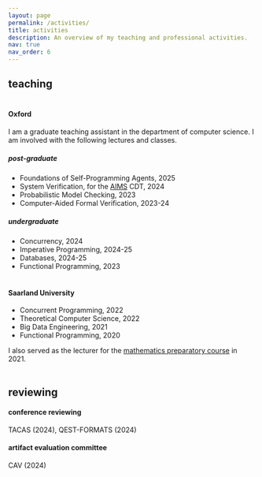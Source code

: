 ```yaml
---
layout: page
permalink: /activities/
title: activities
description: An overview of my teaching and professional activities.
nav: true
nav_order: 6
---
```




## teaching

<span style="display:block; height:3px;"></span>

#### Oxford 

I am a graduate teaching assistant in the department of computer science. I am involved with the following lectures and classes.


##### post-graduate 
- Foundations of Self-Programming Agents, 2025
- System Verification, for the <a href="https://aims.robots.ox.ac.uk/">AIMS</a> CDT, 2024
- Probabilistic Model Checking, 2023
- Computer-Aided Formal Verification, 2023-24

##### undergraduate

- Concurrency, 2024
- Imperative Programming, 2024-25
- Databases, 2024-25
- Functional Programming, 2023

<span style="display:block; height:3px;"></span>

#### Saarland University

- Concurrent Programming, 2022
- Theoretical Computer Science, 2022
- Big Data Engineering, 2021
- Functional Programming, 2020

I also served as the lecturer for the <a href="https://vorkurs.cs.uni-saarland.de/cms/ss21/contents/view/10">mathematics preparatory course</a> in 2021.

<span style="display:block; height:3px;"></span>

## reviewing
<span style="display:block; height:0px;"></span>
#### conference reviewing 
TACAS (2024), QEST-FORMATS (2024)

#### artifact evaluation committee
CAV (2024)